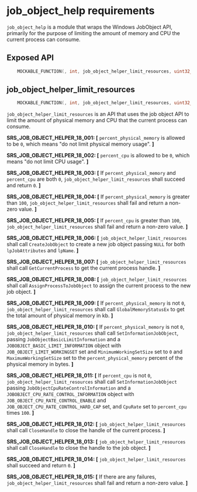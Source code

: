 # job_object_help requirements

`job_object_help` is a module that wraps the Windows JobObject API, primarily for the purpose of limiting the amount of memory and CPU the current process can consume.

## Exposed API
```c
    MOCKABLE_FUNCTION(, int, job_object_helper_limit_resources, uint32_t, percent_physical_memory, uint32_t, percent_cpu);
```

## job_object_helper_limit_resources
```c
    MOCKABLE_FUNCTION(, int, job_object_helper_limit_resources, uint32_t, percent_physical_memory, uint32_t, percent_cpu);
```

`job_object_helper_limit_resources` is an API that uses the job object API to limit the amount of physical memory and CPU that the current process can consume.

**SRS_JOB_OBJECT_HELPER_18_001: [** `percent_physical_memory` is allowed to be `0`, which means "do not limit physical memory usage". **]**

**SRS_JOB_OBJECT_HELPER_18_002: [** `percent_cpu` is allowed to be `0`, which means "do not limit CPU usage". **]**

**SRS_JOB_OBJECT_HELPER_18_003: [** If `percent_physical_memory` and `percent_cpu` are both `0`, `job_object_helper_limit_resources` shall succeed and return `0`. **]**

**SRS_JOB_OBJECT_HELPER_18_004: [** If `percent_physical_memory` is greater than `100`, `job_object_helper_limit_resources` shall fail and return a non-zero value. **]**

**SRS_JOB_OBJECT_HELPER_18_005: [** If `percent_cpu` is greater than `100`, `job_object_helper_limit_resources` shall fail and return a non-zero value. **]**

**SRS_JOB_OBJECT_HELPER_18_006: [** `job_object_helper_limit_resources` shall call `CreateJobObject` to create a new job object passing `NULL` for both `lpJobAttributes` and `lpName`. **]**

**SRS_JOB_OBJECT_HELPER_18_007: [** `job_object_helper_limit_resources` shall call `GetCurrentProcess` to get the current process handle. **]**

**SRS_JOB_OBJECT_HELPER_18_008: [** `job_object_helper_limit_resources` shall call `AssignProcessToJobObject` to assign the current process to the new job object. **]**

**SRS_JOB_OBJECT_HELPER_18_009: [** If `percent_physical_memory` is not `0`, `job_object_helper_limit_resources` shall call `GlobalMemoryStatusEx` to get the total amount of physical memory in kb. **]**

**SRS_JOB_OBJECT_HELPER_18_010: [** If `percent_physical_memory` is not `0`, `job_object_helper_limit_resources` shall call `SetInformationJobObject`, passing `JobObjectBasicLimitInformation` and a `JOBOBJECT_BASIC_LIMIT_INFORMATION` object with `JOB_OBJECT_LIMIT_WORKINGSET` set and `MinimumWorkingSetSize` set to `0` and `MaximumWorkingSetSize` set to the `percent_physical_memory` percent of the physical memory in bytes. **]**

**SRS_JOB_OBJECT_HELPER_18_011: [** If `percent_cpu` is not `0`, `job_object_helper_limit_resources` shall call `SetInformationJobObject` passing `JobObjectCpuRateControlInformation` and a `JOBOBJECT_CPU_RATE_CONTROL_INFORMATION` object with `JOB_OBJECT_CPU_RATE_CONTROL_ENABLE` and `JOB_OBJECT_CPU_RATE_CONTROL_HARD_CAP` set, and `CpuRate` set to `percent_cpu` times `100`. **]**

**SRS_JOB_OBJECT_HELPER_18_012: [** `job_object_helper_limit_resources` shall call `CloseHandle` to close the handle of the current process. **]**

**SRS_JOB_OBJECT_HELPER_18_013: [** `job_object_helper_limit_resources` shall call `CloseHandle` to close the handle to the job object. **]**

**SRS_JOB_OBJECT_HELPER_18_014: [** `job_object_helper_limit_resources` shall succeed and return `0`. **]**

**SRS_JOB_OBJECT_HELPER_18_015: [** If there are any failures, `job_object_helper_limit_resources` shall fail and return a non-zero value. **]**

